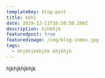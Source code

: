 ```yaml
---
templateKey: blog-post
title: kkhj
date: 2019-12-11T16:58:58.266Z
description: kjhkhjk
featuredpost: true
featuredimage: /img/blog-index.jpg
tags:
  - khjkhjkkhjkk khjkhjk
---
```

hjkhjkhjkhjk
